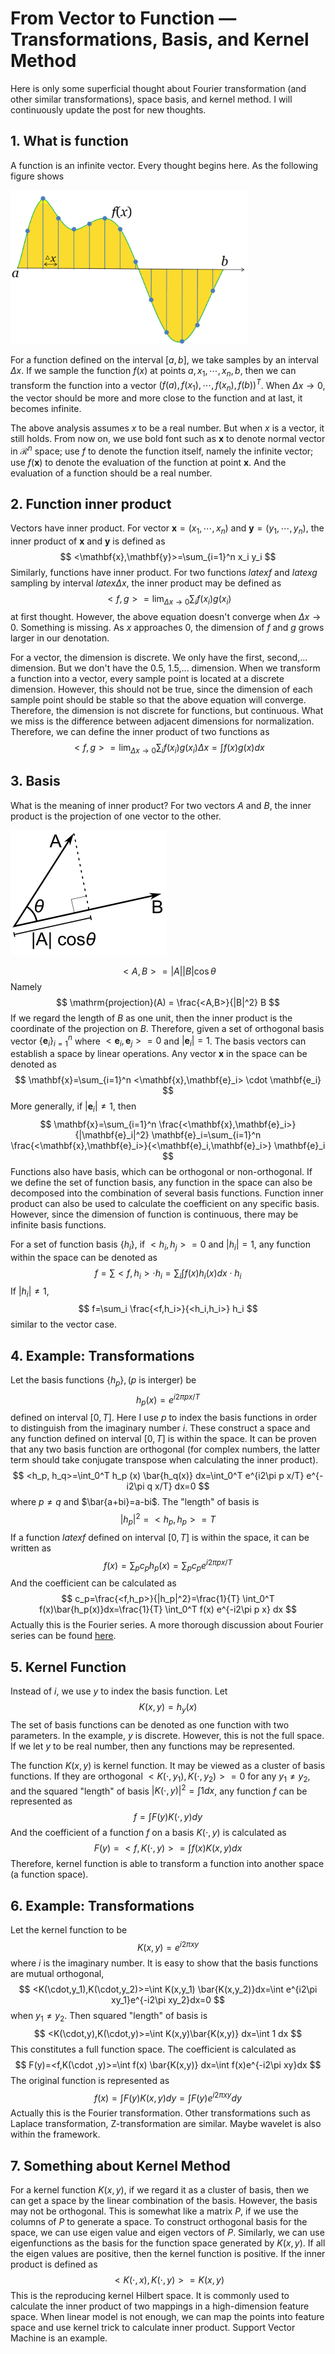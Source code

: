 # From Vector to Function — Transformations, Basis, and Kernel Method

Here is only some superficial thought about Fourier transformation (and other similar transformations), space basis, and kernel method. I will continuously update the post for new thoughts.

## 1. What is function
A function is an infinite vector. Every thought begins here. As the following figure shows

<img src="./Signal_Sampling.png" alt="source: http://en.wikipedia.org/wiki/Sampling_(signal_processing)" width="379" height="246" class="center_img" />

For a function defined on the interval $[a,b]$, we take samples by an interval $\Delta x$. If we sample the function $f(x)$ at points $a, x_1,\cdots,x_n,b$, then we can transform the function into a vector $(f(a),f(x_1),\cdots,f(x_n),f(b))^T$. When $\Delta x\rightarrow 0$, the vector should be more and more close to the function and at last, it becomes infinite.

The above analysis assumes $x$ to be a real number. But when $x$ is a vector, it still holds. From now on, we use bold font such as $\mathbf{x}$ to denote normal vector in $\mathcal{R}^n$ space; use $f$ to denote the function itself, namely the infinite vector; use $f(\mathbf{x})$ to denote the evaluation of the function at point $\mathbf{x}$. And the evaluation of a function should be a real number.

## 2. Function inner product
Vectors have inner product. For vector $\mathbf{x}=(x_1,\cdots,x_n)$ and $\mathbf{y}=(y_1, \cdots, y_n)$, the inner product of $\mathbf{x}$ and $\mathbf{y}$ is defined as
$$
	<\mathbf{x},\mathbf{y}>=\sum_{i=1}^n x_i y_i
$$
Similarly, functions have inner product. For two functions $latex f$ and $latex g$ sampling by interval $latex \Delta x$, the inner product may be defined as
$$
	<f,g>=\lim_{\Delta x\rightarrow 0}\sum_{i} f(x_i) g(x_i)
$$
at first thought. However, the above equation doesn't converge when $\Delta x\rightarrow 0$. Something is missing. As $x$ approaches 0, the dimension of $f$ and $g$ grows larger in our denotation.

For a vector, the dimension is discrete. We only have the first, second,... dimension. But we don't have the 0.5, 1.5,... dimension. When we transform a function into a vector, every sample point is located at a discrete dimension. However, this should not be true, since the dimension of each sample point should be stable so that the above equation will converge. Therefore, the dimension is not discrete for functions, but continuous. What we miss is the difference between adjacent dimensions for normalization. Therefore, we can define the inner product of two functions as
$$
	<f,g>=\lim_{\Delta x\rightarrow 0}\sum_{i} f(x_i) g(x_i)\Delta x=\int f(x)g(x)dx
$$

## 3. Basis
What is the meaning of inner product? For two vectors $A$ and $B$, the inner product is the projection of one vector to the other.

<img src="./1000px-Dot_Product.png" alt="" width="250" height="200" class="center_img" />

$$
	<A,B>=|A||B|\cos\theta
$$
Namely
$$
	\mathrm{projection}(A) = \frac{<A,B>}{|B|^2} B
$$
If we regard the length of $B$ as one unit, then the inner product is the coordinate of the projection on $B$. Therefore, given a set of orthogonal basis vector $\{\mathbf{e}_i\}_{i=1}^n$ where $<\mathbf{e}_i,\mathbf{e}_j>=0$ and $|\mathbf{e}_i|=1$. The basis vectors can establish a space by linear operations. Any vector $\mathbf{x}$ in the space can be denoted as
$$
	\mathbf{x}=\sum_{i=1}^n <\mathbf{x},\mathbf{e}_i> \cdot \mathbf{e_i}
$$
More generally, if $|\mathbf{e}_i| \neq 1$, then
$$
	\mathbf{x}=\sum_{i=1}^n \frac{<\mathbf{x},\mathbf{e}_i>}{|\mathbf{e}_i|^2} \mathbf{e}_i=\sum_{i=1}^n \frac{<\mathbf{x},\mathbf{e}_i>}{<\mathbf{e}_i,\mathbf{e}_i>} \mathbf{e}_i
$$
Functions also have basis, which can be orthogonal or non-orthogonal. If we define the set of function basis, any function in the space can also be decomposed into the combination of several basis functions. Function inner product can also be used to calculate the coefficient on any specific basis. However, since the dimension of function is continuous, there may be infinite basis functions.

For a set of function basis $\{h_i\}$, if $<h_i,h_j>=0$ and $|h_i|=1$, any function within the space can be denoted as
$$
	f=\sum <f,h_i> \cdot h_i=\sum_i \int f(x)h_i(x)dx \cdot h_i
$$
If $|h_i| \neq 1$,
$$
	f=\sum_i \frac{<f,h_i>}{<h_i,h_i>} h_i
$$
similar to the vector case.

## 4. Example: Transformations
Let the basis functions $\{h_p\}, (p$ is interger) be
$$
	h_p(x)=e^{i2\pi p x/T}
$$
defined on interval $[0, T]$. Here I use $p$ to index the basis functions in order to distinguish from the imaginary number $i$. These construct a space and any function defined on interval $[0, T]$ is within the space. It can be proven that any two basis function are orthogonal (for complex numbers, the latter term should take conjugate transpose when calculating the inner product).
$$
	<h_p, h_q>=\int_0^T h_p (x) \bar{h_q(x)} dx=\int_0^T e^{i2\pi p x/T} e^{-i2\pi q x/T} dx=0
$$
where $p \neq q$ and $\bar{a+bi}=a-bi$. The "length" of basis is
$$
	|h_p|^2=<h_p,h_p>=T
$$
If a function $latex f$ defined on interval $[0,T]$ is within the space, it can be written as
$$
	f(x)=\sum_p c_p h_p(x)=\sum_p c_p e^{i2\pi px/T}
$$
And the coefficient can be calculated as
$$
	c_p=\frac{<f,h_p>}{|h_p|^2}=\frac{1}{T} \int_0^T f(x)\bar{h_p(x)}dx=\frac{1}{T} \int_0^T f(x) e^{-i2\pi p x} dx
$$
Actually this is the Fourier series. A more thorough discussion about Fourier series can be found [here](http://www.thefouriertransform.com/).

## 5. Kernel Function
Instead of $i$, we use $y$ to index the basis function. Let
$$
	K(x,y)=h_y(x)
$$
The set of basis functions can be denoted as one function with two parameters. In the example, $y$ is discrete. However, this is not the full space. If we let $y$ to be real number, then any functions may be represented.

The function $K(x,y)$ is kernel function. It may be viewed as a cluster of basis functions. If they are orthogonal $<K(\cdot,y_1),K(\cdot,y_2)>=0$ for any $y_1 \neq y_2$, and the squared "length" of basis $|K(\cdot,y)|^2=\int 1 dx$, any function $f$ can be represented as
$$
	f=\int F(y)K(\cdot,y) dy
$$
And the coefficient of a function $f$ on a basis $K(\cdot,y)$ is calculated as
$$
	F(y)=<f,K(\cdot,y)>=\int f(x)K(x,y)dx
$$
Therefore, kernel function is able to transform a function into another space (a function space).

## 6. Example: Transformations
Let the kernel function to be
$$
	K(x,y)=e^{i2\pi xy}
$$
where $i$ is the imaginary number. It is easy to show that the basis functions are mutual orthogonal,
$$
	<K(\cdot,y_1),K(\cdot,y_2)>=\int K(x,y_1) \bar{K(x,y_2)}dx=\int e^{i2\pi xy_1}e^{-i2\pi xy_2}dx=0
$$
when $y_1 \neq y_2$. Then squared "length" of basis is
$$
	<K(\cdot,y),K(\cdot,y)>=\int K(x,y)\bar{K(x,y)} dx=\int 1 dx
$$
This constitutes a full function space. The coefficient is calculated as
$$
	F(y)=<f,K(\cdot ,y)>=\int f(x) \bar{K(x,y)} dx=\int f(x)e^{-i2\pi xy}dx
$$
The original function is represented as
$$
	f(x)=\int F(y) K(x,y) dy=\int F(y) e^{i2\pi xy}dy
$$
Actually this is the Fourier transformation. Other transformations such as Laplace transformation, Z-transformation are similar. Maybe wavelet is also within the framework.

## 7. Something about Kernel Method
For a kernel function $K(x,y)$, if we regard it as a cluster of basis, then we can get a space by the linear combination of the basis. However, the basis may not be orthogonal. This is somewhat like a matrix $P$, if we use the columns of $P$ to generate a space. To construct orthogonal basis for the space, we can use eigen value and eigen vectors of $P$. Similarly, we can use eigenfunctions as the basis for the function space generated by $K(x,y)$. If all the eigen values are positive, then the kernel function is positive. If the inner product is defined as
$$
	<K(\cdot,x), K(\cdot,y)>=K(x,y)
$$
This is the reproducing kernel Hilbert space. It is commonly used to calculate the inner product of two mappings in a high-dimension feature space. When linear model is not enough, we can map the points into feature space and use kernel trick to calculate inner product. Support Vector Machine is an example.